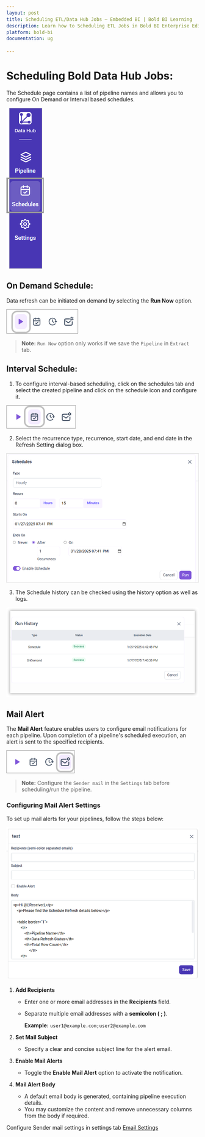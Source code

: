 ```yaml
---
layout: post
title: Scheduling ETL/Data Hub Jobs – Embedded BI | Bold BI Learning
description: Learn how to Scheduling ETL Jobs in Bold BI Enterprise Edition. Discover simple steps to integrate data smoothly and make the most of your analytics.
platform: bold-bi
documentation: ug

---
```


# Scheduling Bold Data Hub Jobs:

The Schedule page contains a list of pipeline names and allows you to configure On Demand or Interval based schedules.

![Source](/static/assets/working-with-etl/images/schedule_icon.png)

## On Demand Schedule:

Data refresh can be initiated on demand by selecting the **Run Now** option.

![Source](/static/assets/working-with-etl/images/schedule_runnow.png)

 > **Note:** ``Run Now`` option only works if we save the ``Pipeline`` in ``Extract`` tab.
 

## Interval Schedule:


1. To configure interval-based scheduling, click on the schedules tab and select the created pipeline and click on the schedule icon and configure it.

![Zendesk Support - BoldBI](/static/assets/working-with-etl/images/schedule_schedules.png#max-width=100%)

2. Select the recurrence type, recurrence, start date, and end date in the Refresh Setting dialog box.

![Zendesk Support - BoldBI](/static/assets/working-with-etl/images/schedule_scheduledialog.png#max-width=100%)

3. The Schedule history can be checked using the history option as well as logs.

![Zendesk Support - BoldBI](/static/assets/working-with-etl/images/schedule_history.png#max-width=100%)


## Mail Alert 

The **Mail Alert** feature enables users to configure email notifications for each pipeline. Upon completion of a pipeline's scheduled execution, an alert is sent to the specified recipients.

![Source](/static/assets/working-with-etl/images/schedule_mailalert.png)

 > **Note:** Configure the ``Sender mail`` in the ``Settings`` tab before scheduling/run the pipeline.
### Configuring Mail Alert Settings

To set up mail alerts for your pipelines, follow the steps below:

![Source](/static/assets/working-with-etl/images/mailalert_popup.png)

 1. **Add Recipients**
    - Enter one or more email addresses in the **Recipients** field.
    - Separate multiple email addresses with a **semicolon ( ; )**.

        **Example:** `user1@example.com;user2@example.com`

2. **Set Mail Subject**
    - Specify a clear and concise subject line for the alert email.

3. **Enable Mail Alerts**
    - Toggle the **Enable Mail Alert** option to activate the notification.

4. **Mail Alert Body**
    - A default email body is generated, containing pipeline execution details.
    - You may customize the content and remove unnecessary columns from the body if required.

Configure Sender mail settings in settings tab [Email Settings](https://help.boldbi.com/working-with-data-sources/working-with-bold-data-hub/email-settings/)